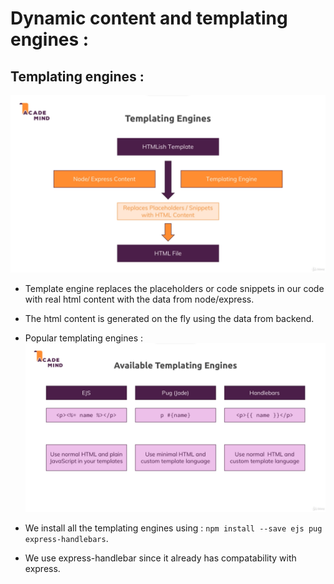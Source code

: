 # Dynamic content and templating engines :

## Templating engines : 

![](2022-02-21-16-03-02.png)

* Template engine replaces the placeholders or code snippets in our code with real html content with the data from node/express.

* The html content is generated on the fly using the data from backend.

* Popular templating engines : ![](2022-02-21-16-03-42.png)

* We install all the templating engines using : `npm install --save ejs pug express-handlebars`.

* We use express-handlebar since it already has compatability with express.